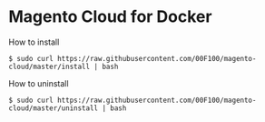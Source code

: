 # Magento Cloud for Docker

How to install

```
$ sudo curl https://raw.githubusercontent.com/00F100/magento-cloud/master/install | bash
```

How to uninstall
```
$ sudo curl https://raw.githubusercontent.com/00F100/magento-cloud/master/uninstall | bash
```